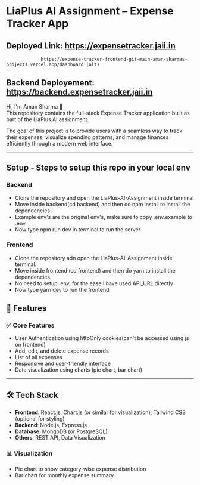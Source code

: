 # LiaPlus AI Assignment – Expense Tracker App

## Deployed Link: https://expensetracker.jaii.in 
                 https://expense-tracker-frontend-git-main-aman-sharmas-projects.vercel.app/dashboard (alt)
## Backend Deployement: https://backend.expensetracker.jaii.in

Hi, I'm Aman Sharma 👋  
This repository contains the full-stack Expense Tracker application built as part of the LiaPlus AI assignment.

The goal of this project is to provide users with a seamless way to track their expenses, visualize spending patterns, and manage finances efficiently through a modern web interface.

---

## Setup - Steps to setup this repo in your local env

### Backend

- Clone the repository and open the LiaPlus-AI-Assignment inside terminal
- Move inside backend(cd backend) and then do npm install to install the dependencies
- Example env's are the original env's, make sure to copy .env.example to .env
- Now type npm run dev in terminal to run the server

### Frontend

- Clone the repository adn open the LiaPlus-AI-Assignment inside terminal.
- Move inside frontend (cd frontend) and then do yarn to install the dependencies.
- No need to setup .env, for the ease I have used API_URL directly
- Now type yarn dev to run the frontend

## 🚀 Features

### ✅ Core Features

- User Authentication using httpOnly cookies(can't be accessed using js on frontend)
- Add, edit, and delete expense records
- List of all expenses
- Responsive and user-friendly interface
- Data visualization using charts (pie chart, bar chart)

---

## 🛠️ Tech Stack

- **Frontend**: React.js, Chart.js (or similar for visualization), Tailwind CSS (optional for styling)
- **Backend**: Node.js, Express.js
- **Database**: MongoDB (or PostgreSQL)
- **Others**: REST API, Data Visualization

### 📊 Visualization

- Pie chart to show category-wise expense distribution
- Bar chart for monthly expense summary
